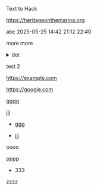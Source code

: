 Text to Hack

https://heritageonthemarina.org

abc 2025-05-25 14:42 21:12 22:40


more more

<details>

<summary>det</summary>

lorem ipsum, quia dolor sit, amet, consectetur, adipisci velit, sed quia non numquam eius modi tempora incidunt, ut labore et dolore magnam aliquam quaerat voluptatem. ut enim ad minima veniam, quis nostrum exercitationem ullam corporis suscipit laboriosam, nisi ut aliquid ex ea commodi consequatur? quis autem vel eum iure reprehenderit, qui in ea voluptate velit esse, quam nihil molestiae consequatur, vel illum, qui dolorem eum fugiat, quo voluptas nulla pariatur?

</details>

test 2

https://example.com

https://google.com

gggg

jjj

* ggg

* jjj

oooo

pppp

* 333

zzzz